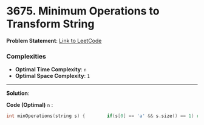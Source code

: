 # 3675. Minimum Operations to Transform String

**Problem Statement**:
[Link to LeetCode](https://leetcode.com/problems/minimum-operations-to-transform-string/description/)

### Complexities

- **Optimal Time Complexity**: `n`
- **Optimal Space Complexity**: `1`

---

**Solution**:

**Code (Optimal)** `n` :
```cpp
int minOperations(string s) {        if(s[0] == 'a' && s.size() == 1) return 0;        int maxGap = 0;        for(char ch: s){            if(ch == 'a') continue;            int distance = 26 - (ch - 'a');            maxGap = max(maxGap, distance);        }                return maxGap;    }
```
